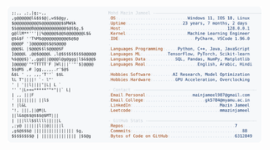 <picture>
  <source srcset="https://raw.githubusercontent.com/mmazinjameel/mmazinjameel/main/dark_mode.svg?v=1749276827" media="(prefers-color-scheme: dark)">
  <img src="https://raw.githubusercontent.com/mmazinjameel/mmazinjameel/main/light_mode.svg?v=1749276827">
</picture>

